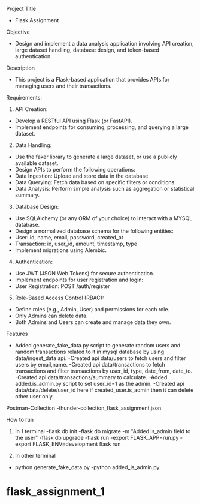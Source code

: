 Project Title 
- Flask Assignment 

Objective 
- Design and implement a data analysis application involving API creation, large dataset handling,
 database design, and token-based authentication.

Description
- This project is a Flask-based application that provides APIs for managing users and their transactions.

Requirements:
1. API Creation:
- Develop a RESTful API using Flask (or FastAPI).
- Implement endpoints for consuming, processing, and querying a large dataset.

2. Data Handling:
- Use the faker library to generate a large dataset, or use a publicly available dataset.
- Design APIs to perform the following operations:
- Data Ingestion: Upload and store data in the database.
- Data Querying: Fetch data based on specific filters or conditions.
- Data Analysis: Perform simple analysis such as aggregation or statistical summary.

3. Database Design:
- Use SQLAlchemy (or any ORM of your choice) to interact with a MYSQL database.
- Design a normalized database schema for the following entities:
- User: id, name, email, password, created_at
- Transaction: id, user_id, amount, timestamp, type
- Implement migrations using Alembic.

4. Authentication:
- Use JWT (JSON Web Tokens) for secure authentication.
- Implement endpoints for user registration and login:
- User Registration: POST /auth/register

5. Role-Based Access Control (RBAC):
- Define roles (e.g., Admin, User) and permissions for each role.
- Only Admins can delete data.
- Both Admins and Users can create and manage data they own.


Features 
- Added generate_fake_data.py script to generate random users and random transactions related to it in mysql database by using data/ingest_data api.
-Created api data/users to fetch users and filter users by email,name.
-Created api data/transactions to fetch transactions and filter transactions by user_id, type, date_from, date_to.
-Created api data/transactions/summary to calculate.
-Added added.is_admin.py script to set user_id=1 as the admin.
-Created api data/data/delete/user_id here if created_user.is_admin then it can delete other user only. 


Postman-Collection
-thunder-collection_flask_assignment.json

How to run
1. In 1 terminal 
-flask db init
-flask db migrate -m "Added is_admin field to the user"
-flask db upgrade
-flask run
-export FLASK_APP=run.py
-export FLASK_ENV=development
flask run

2. In other terminal
- python generate_fake_data.py
-python added_is_admin.py 




# flask_assignment_1
